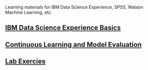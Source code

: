Learning materials for IBM Data Science Experience, SPSS, Watson Machine Learning, etc.


## [IBM Data Science Experience Basics](https://github.com/mlhubca/learn/tree/master/dsx_basics.md)

## [Continuous Learning and Model Evaluation](https://github.com/mlhubca/learn/tree/master/Retain_Model.md)

## [Lab Exercies](https://github.com/mlhubca/lab/tree/master)
